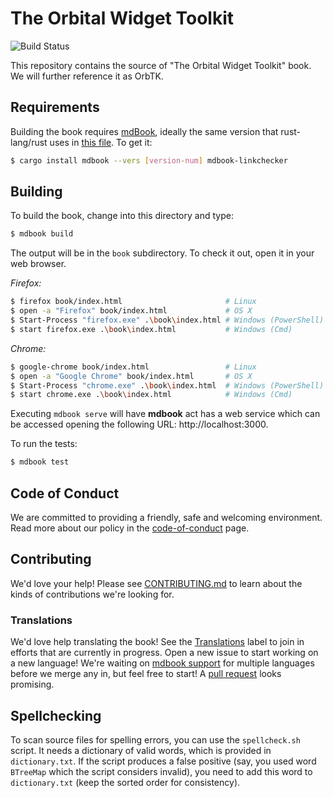 #  The Orbital Widget Toolkit

![Build Status](https://github.com/redox-os/orbtk-book/workflows/CI/badge.svg)

This repository contains the source of "The Orbital Widget Toolkit" book.
We will further reference it as OrbTK.

<!--
	WIP: once it is ready to be shipped
	[The book is available in dead-tree form from No Starch Press][nostarch].

	[nostarch]: https://nostarch.com/

	You can read the book for free online. Please see the book as shipped with
	the latest [stable], or [develop] OrbTK releases. Be aware that issues
	in those versions may have been fixed in this repository already, as those
	releases are updated less frequently.

	[stable]: https://doc.orbtk.org/stable/book/
	[develop]: https://doc.orbtk.org/develop/book/

	See the [releases] to download just the code of all the code listings that appear in the book.

	[releases]: https://github.com/redox-os/orbtk/book/releases
-->

## Requirements

Building the book requires [mdBook], ideally the same version that
rust-lang/rust uses in [this file][rust-mdbook]. To get it:

[mdBook]: https://github.com/rust-lang-nursery/mdBook
[rust-mdbook]: https://github.com/rust-lang/rust/blob/master/src/tools/rustbook/Cargo.toml

```bash
$ cargo install mdbook --vers [version-num] mdbook-linkchecker
```

## Building

To build the book, change into this directory and type:

```bash
$ mdbook build
```

The output will be in the `book` subdirectory. To check it out, open it in
your web browser.

_Firefox:_
```bash
$ firefox book/index.html                       # Linux
$ open -a "Firefox" book/index.html             # OS X
$ Start-Process "firefox.exe" .\book\index.html # Windows (PowerShell)
$ start firefox.exe .\book\index.html           # Windows (Cmd)
```

_Chrome:_
```bash
$ google-chrome book/index.html                 # Linux
$ open -a "Google Chrome" book/index.html       # OS X
$ Start-Process "chrome.exe" .\book\index.html  # Windows (PowerShell)
$ start chrome.exe .\book\index.html            # Windows (Cmd)
```

Executing `mdbook serve` will have **mdbook** act has a web service
which can be accessed opening the following URL:  http://localhost:3000.

To run the tests:

```bash
$ mdbook test
```

## Code of Conduct

We are committed to providing a friendly, safe and welcoming
environment. Read more about our policy in the [code-of-conduct][coc] page.

[coc]: https://github.com/redox-os/orbtk-book/blob/main/policies/code-of-conduct.md

## Contributing

We'd love your help! Please see [CONTRIBUTING.md][contrib] to learn about the
kinds of contributions we're looking for.

[contrib]: https://github.com/redox-os/orbtk-book/blob/main/CONTRIBUTING.md

### Translations

We'd love help translating the book! See the [Translations] label to join in
efforts that are currently in progress. Open a new issue to start working on
a new language! We're waiting on [mdbook support] for multiple languages
before we merge any in, but feel free to start! A [pull request] looks promising.

[Translations]: https://github.com/redox-os/orbtk-book/issues?q=is%3Aopen+is%3Aissue+label%3ATranslations
[mdbook support]: https://github.com/rust-lang-nursery/mdBook/issues/5
[pull request]: https://github.com/rust-lang/mdBook/pull/1306

## Spellchecking

To scan source files for spelling errors, you can use the `spellcheck.sh`
script. It needs a dictionary of valid words, which is provided in
`dictionary.txt`. If the script produces a false positive (say, you used word
`BTreeMap` which the script considers invalid), you need to add this word to
`dictionary.txt` (keep the sorted order for consistency).
